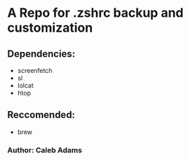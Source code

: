 # A Repo for .zshrc backup and customization

## Dependencies: 

* screenfetch
* sl
* lolcat
* htop

## Reccomended:

* brew

### Author: Caleb Adams